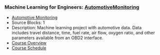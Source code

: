 ### Machine Learning for Engineers: [AutomotiveMonitoring](https://www.apmonitor.com/pds/index.php/Main/AutomotiveMonitoring)
- [Automotive Monitoring](https://www.apmonitor.com/pds/index.php/Main/AutomotiveMonitoring)
 - Source Blocks: 1
 - Description: Machine learning project with automotive data. Data includes travel distance, time, fuel rate, air flow, oxygen ratio, and other parameters available from an OBD2 interface.
- [Course Overview](https://apmonitor.com/pds)
- [Course Schedule](https://apmonitor.com/pds/index.php/Main/CourseSchedule)
